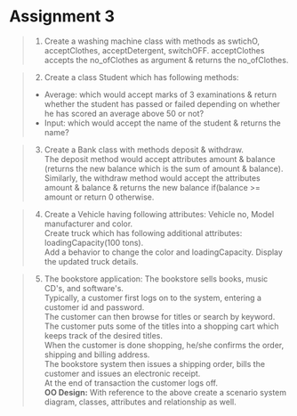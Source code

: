 # Assignment 3
> 1) Create a washing machine class with methods as swtichO, acceptClothes, acceptDetergent, switchOFF.
acceptClothes accepts the no_ofClothes as argument & returns the no_ofClothes.

> 2) Create a class Student which has following methods:  
>  * Average: which would accept marks of 3 examinations & return whether the student has passed or failed depending on whether he has scored an average above 50 or not?  
>  * Input: which would accept the name of the student & returns the name?

> 3) Create a Bank class with methods deposit & withdraw.  
The deposit method would accept attributes amount & balance (returns the new balance which is the sum of amount & balance).  
Similarly, the withdraw method would accept the attributes amount & balance & returns the new balance
if(balance >= amount or return 0 otherwise.

> 4) Create a Vehicle having following attributes: Vehicle no, Model manufacturer and color.  
Create truck which has following additional attributes: loadingCapacity(100 tons).  
Add a behavior to change the color and loadingCapacity. 
Display the updated truck details.

> 5) The bookstore application:
The bookstore sells books, music CD's, and software's.  
Typically, a customer first logs on to the system, entering a customer id and password.  
The customer can then browse for titles or search by keyword.  
The customer puts some of the titles into a shopping cart which keeps track of the desired titles.  
When the customer is done shopping, he/she confirms the order, shipping and billing address.  
The bookstore system then issues a shipping order, bills the customer and issues an electronic receipt.  
At the end of transaction the customer logs off.  
**OO Design:** With reference to the above create a scenario system diagram, classes, attributes and relationship as well.